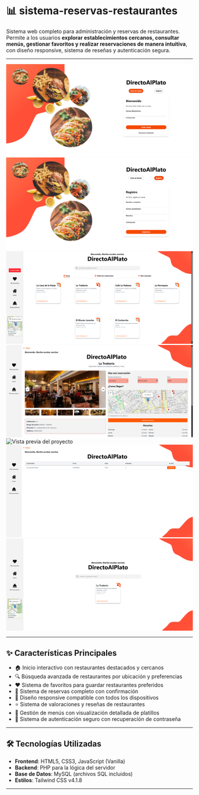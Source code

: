 # 📊 sistema-reservas-restaurantes

Sistema web completo para administración y reservas de restaurantes. Permite a los usuarios **explorar establecimientos cercanos, consultar menús, gestionar favoritos y realizar reservaciones de manera intuitiva**, con diseño responsive, sistema de reseñas y autenticación segura.

---

![Vista previa del proyecto](./screen/screenshot-Iniciosesion.png)
![Vista previa del proyecto](./screen/screenshot-resgistro.png)
![Vista previa del proyecto](./screen/screenshot-Menu.png)
![Vista previa del proyecto](./screen/screenshot-restaurant.png)
![Vista previa del proyecto](./screen/screenshot-Reseñas.png)
![Vista previa del proyecto](./screen/screenshot-Reservaciones.png)
![Vista previa del proyecto](./screen/screenshot-Megusta.png)

---

## ✨ Características Principales

- 🏠 Inicio interactivo con restaurantes destacados y cercanos  
- 🔍 Búsqueda avanzada de restaurantes por ubicación y preferencias  
- ❤️ Sistema de favoritos para guardar restaurantes preferidos  
- 📅 Sistema de reservas completo con confirmación  
- 📱 Diseño responsive compatible con todos los dispositivos  
- ⭐ Sistema de valoraciones y reseñas de restaurantes  
- 📝 Gestión de menús con visualización detallada de platillos  
- 🔐 Sistema de autenticación seguro con recuperación de contraseña  

---

## 🛠️ Tecnologías Utilizadas

- **Frontend**: HTML5, CSS3, JavaScript (Vanilla)  
- **Backend**: PHP para la lógica del servidor  
- **Base de Datos**: MySQL (archivos SQL incluidos)  
- **Estilos**: Tailwind CSS v4.1.8  

---
